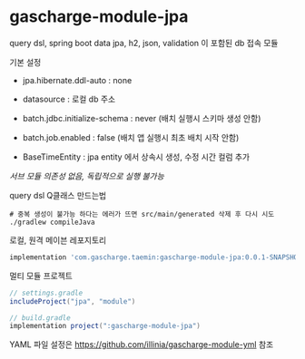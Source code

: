# gascharge-module-jpa

query dsl, spring boot data jpa, h2, json, validation 이 포함된 db 접속 모듈 

기본 설정
* jpa.hibernate.ddl-auto : none
* datasource : 로컬 db 주소
* batch.jdbc.initialize-schema : never (배치 실행시 스키마 생성 안함)
* batch.job.enabled : false (배치 앱 실행시 최초 배치 시작 안함)


* BaseTimeEntity : jpa entity 에서 상속시 생성, 수정 시간 컬럼 추가

*서브 모듈 의존성 없음, 독립적으로 실행 불가능*

query dsl Q클래스 만드는법
```shell
# 중복 생성이 불가능 하다는 에러가 뜨면 src/main/generated 삭제 후 다시 시도
./gradlew compileJava
```

로컬, 원격 메이븐 레포지토리
```groovy
implementation 'com.gascharge.taemin:gascharge-module-jpa:0.0.1-SNAPSHOT'
```

멀티 모듈 프로젝트
```groovy
// settings.gradle
includeProject("jpa", "module")
```
```groovy
// build.gradle
implementation project(":gascharge-module-jpa")
```
YAML 파일 설정은 https://github.com/illinia/gascharge-module-yml 참조